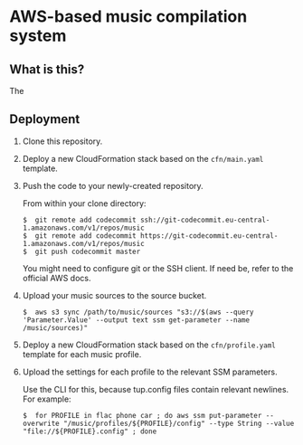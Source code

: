 #  AWS-based music compilation system


What is this?
--------------------------------------------------------------------------------

The 


Deployment
--------------------------------------------------------------------------------

 1.  Clone this repository.
 
 2.  Deploy a new CloudFormation stack based on the `cfn/main.yaml` template.
 
 3.  Push the code to your newly-created repository.
 
     From within your clone directory:
     
         $  git remote add codecommit ssh://git-codecommit.eu-central-1.amazonaws.com/v1/repos/music
         $  git remote add codecommit https://git-codecommit.eu-central-1.amazonaws.com/v1/repos/music
         $  git push codecommit master
     
     You might need to configure git or the SSH client. If need be, refer to the official AWS docs.
 
 4.  Upload your music sources to the source bucket.
 
         $  aws s3 sync /path/to/music/sources "s3://$(aws --query 'Parameter.Value' --output text ssm get-parameter --name /music/sources)"
 
 5.  Deploy a new CloudFormation stack based on the `cfn/profile.yaml` template for each music profile.
 
 6.  Upload the settings for each profile to the relevant SSM parameters.
 
     Use the CLI for this, because tup.config files contain relevant newlines. For example:
     
         $  for PROFILE in flac phone car ; do aws ssm put-parameter --overwrite "/music/profiles/${PROFILE}/config" --type String --value "file://${PROFILE}.config" ; done
